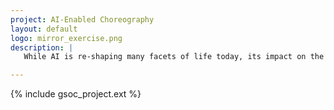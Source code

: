 ```yaml
---
project: AI-Enabled Choreography
layout: default
logo: mirror_exercise.png
description: |
   While AI is re-shaping many facets of life today, its impact on the arts has garnered a particular interest by the general public. AI-generated artistic outputs are growing increasingly sophisticated, but artists themselves are too often left out of the development process for such tools, yielding a stark societal divide between AI developers and the artists who inspire them. Moreover, dance as an artistic discipline has been historically overlooked and misunderstood by the AI community. The mission of this project is to put dancers and technologists directly in conversation to construct radical new tools for AI-enabled choreography that are both state-of-the-art and artist-led.

---
```


{% include gsoc_project.ext %}
